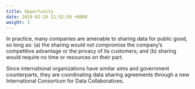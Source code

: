 ```yaml
---
title: Opportunity
date: 2019-02-26 21:52:59 +0000
weight: 3
---
```



In practice, many companies are amenable to sharing data for public good, so long as: (a) the sharing would not compromise the company’s competitive advantage or the privacy of its customers; and (b) sharing would require no time or resources on their part.

Since international organizations have similar aims and government counterparts, they are coordinating data sharing agreements through a new International Consortium for Data Collaboratives.
